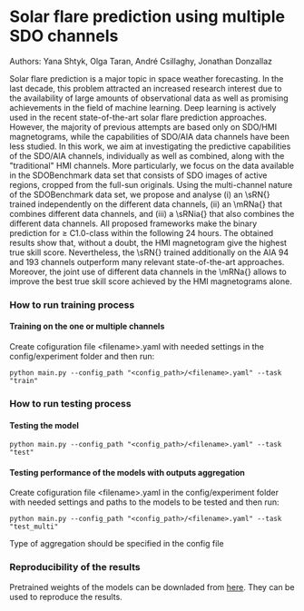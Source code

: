 # Solar flare prediction using multiple SDO channels
 Authors: Yana Shtyk, Olga Taran, André Csillaghy, Jonathan Donzallaz
 
 
Solar flare prediction is a major topic in space weather forecasting. In the last decade, this problem attracted an increased research interest due to the availability of large amounts of observational data as well as promising achievements in the field of machine learning. Deep learning is actively used in the recent state-of-the-art solar flare prediction approaches. However, the majority of previous attempts are based only on SDO/HMI magnetograms, while the capabilities of SDO/AIA data channels have been less studied. In this work, we aim at investigating the predictive capabilities of the SDO/AIA channels, individually as well as combined, along with the "traditional" HMI channels. More particularly, we focus on the data available in the SDOBenchmark data set that consists of SDO images of active regions, cropped from the full-sun originals. Using the multi-channel nature of the SDOBenchmark data set, we propose and analyse (i) an \sRN{} trained independently on the different data channels, (ii) an \mRNa{} that combines different data channels, and (iii) a \sRNia{} that also combines the different data channels. All proposed frameworks make the binary prediction for $\ge$ C1.0-class within the following 24 hours. The obtained results show that, without a doubt, the HMI magnetogram give the highest true skill score. Nevertheless, the \sRN{} trained additionally on the AIA 94 and 193 channels outperform many relevant state-of-the-art approaches. Moreover, the joint use of different data channels in  the \mRNa{} allows to improve the best true skill score achieved by the HMI magnetograms alone. 

### How to run training process

#### Training on the one or multiple channels


Create cofiguration file \<filename\>.yaml with needed settings in the config/experiment folder and then run:
 ```
python main.py --config_path "<config_path>/<filename>.yaml" --task "train"

```
 
### How to run testing process
 
#### Testing the model


 
 ```
 python main.py --config_path "<config_path>/<filename>.yaml" --task "test"
 ```
 
 #### Testing performance of the models with outputs aggregation
 
 
Create cofiguration file \<filename\>.yaml in the config/experiment folder with needed settings and paths to the models to be tested and then run:
 
 ```
 python main.py --config_path "<config_path>/<filename>.yaml" --task "test_multi"
 ```
 
 Type of aggregation should be specified in the config file
 
 ### Reproducibility of the results
 Pretrained weights of the models can be downladed from [here](https://drive.google.com/drive/u/0/folders/1BVJRjiCydCIi-oLCZsBIOWrVNnzagmz2). They can be used to reproduce the results.
 
 
 
 
 
 
 
 
 
